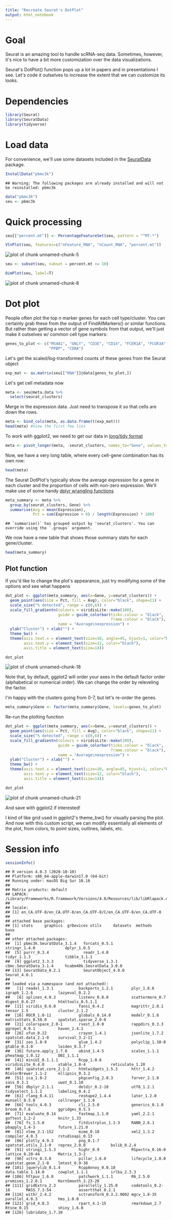 ```yaml
---
title: "Recreate Seurat's DotPlot"
output: html_notebook
---
```


# Goal
Seurat is an amazing tool to handle scRNA-seq data. Sometimes, however, it's nice to have a bit more customization over the data visualizations.

Seurat's DotPlot() function pops up a lot in papers and in presentations I see. Let's code it outselves to increase the extent that we can customize its looks.

# Dependencies

```r
library(Seurat)
library(SeuratData)
library(tidyverse)
```

# Load data
For convenience, we'll use some datasets included in the [SeuratData](https://github.com/satijalab/seurat-data) package. 

```r
InstallData("pbmc3k")
```

```
## Warning: The following packages are already installed and will not be reinstalled: pbmc3k
```

```r
data("pbmc3k")
seu <- pbmc3k
```

# Quick processing

```r
seu[["percent.mt"]] <- PercentageFeatureSet(seu, pattern = "^MT-*")
```


```r
VlnPlot(seu, features=c("nFeature_RNA", "nCount_RNA", "percent.mt"))
```

![plot of chunk unnamed-chunk-5](figure/unnamed-chunk-5-1.png)


```r
seu <- subset(seu, subset = percent.mt <= 10)
```




```r
DimPlot(seu, label=T)
```

![plot of chunk unnamed-chunk-8](figure/unnamed-chunk-8-1.png)

# Dot plot
People often plot the top *n* marker genes for each cell type/cluster. You can certainly grab these from the output of FindAllMarkers() or similar functions. But rather than getting a vector of gene symbols from that output,  we'll just make it outselves w/ common cell type markers:


```r
genes_to_plot <- c("MS4A1", "GNLY", "CD3E", "CD14", "FCER1A", "FCGR3A", "LYZ",
                   "PPBP", "CD8A")
```

Let's get the scaled/log-transformed counts of these genes from the Seurat object


```r
exp_mat <- as.matrix(seu[["RNA"]]@data[genes_to_plot,])
```

Let's get cell metadata now


```r
meta <- seu@meta.data %>% 
  select(seurat_clusters)
```

Merge in the expression data. Just need to transpose it so that cells are down the rows.

```r
meta <- bind_cols(meta, as.data.frame(t(exp_mat)))
head(meta) #View the first few lies
```

To work with ggplot2, we need to get our data in [long/tidy format](https://r4ds.had.co.nz/tidy-data.html)


```r
meta <- pivot_longer(meta, -seurat_clusters, names_to="Gene", values_to="Expression")
```

Now, we have a very long table, where every cell-gene combination has its own row:

```r
head(meta)
```

The Seurat DotPlot's typically show the average expression for a gene in each cluster and the proportion of cells with non-zero expression. We'll make use of some handy [dplyr wrangling functions](https://dplyr.tidyverse.org)


```r
meta_summary <- meta %>%
  group_by(seurat_clusters, Gene) %>%
  summarise(Avg = mean(Expression),
            Pct = sum(Expression > 0) / length(Expression) * 100)
```

```
## `summarise()` has grouped output by 'seurat_clusters'. You can override using the `.groups` argument.
```

We now have a new table that shows those summary stats for each gene/cluster.


```r
head(meta_summary)
```

## Plot function

If you'd like to change the plot's appearance, just try modifying some of the options and see what happens


```r
dot_plot <- ggplot(meta_summary, aes(x=Gene, y=seurat_clusters)) +
  geom_point(aes(size = Pct, fill = Avg), color="black", shape=21) +
  scale_size("% detected", range = c(0,6)) +
  scale_fill_gradientn(colours = viridisLite::mako(100),
                       guide = guide_colorbar(ticks.colour = "black",
                                              frame.colour = "black"),
                       name = "Average\nexpression") +
  ylab("Cluster") + xlab("") +
  theme_bw() +
  theme(axis.text.x = element_text(size=10, angle=45, hjust=1, color="black"),
        axis.text.y = element_text(size=12, color="black"),
        axis.title = element_text(size=14))
```


```r
dot_plot
```

![plot of chunk unnamed-chunk-18](figure/unnamed-chunk-18-1.png)

Note that, by default, ggplot2 will order your axes in the default factor order (alphabetical or numerical order). We can change the order by releveling the factor.

I'm happy with the clusters going from 0-7, but let's re-order the genes.


```r
meta_summary$Gene <- factor(meta_summary$Gene, levels=genes_to_plot)
```

Re-run the plotting function


```r
dot_plot <- ggplot(meta_summary, aes(x=Gene, y=seurat_clusters)) +
  geom_point(aes(size = Pct, fill = Avg), color="black", shape=21) +
  scale_size("% detected", range = c(0,6)) +
  scale_fill_gradientn(colours = viridisLite::mako(100),
                       guide = guide_colorbar(ticks.colour = "black",
                                              frame.colour = "black"),
                       name = "Average\nexpression") +
  ylab("Cluster") + xlab("") +
  theme_bw() +
  theme(axis.text.x = element_text(size=10, angle=45, hjust=1, color="black"),
        axis.text.y = element_text(size=12, color="black"),
        axis.title = element_text(size=14))
```


```r
dot_plot
```

![plot of chunk unnamed-chunk-21](figure/unnamed-chunk-21-1.png)

And save with ggplot2 if interested!

I kind of like grid used in ggplot2's theme_bw() for visually parsing the plot. And now with this custom script, we can modify essentially all elements of the plot, from colors, to point sizes, outlines, labels, etc.

# Session info

```r
sessionInfo()
```

```
## R version 4.0.3 (2020-10-10)
## Platform: x86_64-apple-darwin17.0 (64-bit)
## Running under: macOS Big Sur 10.16
## 
## Matrix products: default
## LAPACK: /Library/Frameworks/R.framework/Versions/4.0/Resources/lib/libRlapack.dylib
## 
## locale:
## [1] en_CA.UTF-8/en_CA.UTF-8/en_CA.UTF-8/C/en_CA.UTF-8/en_CA.UTF-8
## 
## attached base packages:
## [1] stats     graphics  grDevices utils     datasets  methods   base     
## 
## other attached packages:
##  [1] pbmc3k.SeuratData_3.1.4   forcats_0.5.1             stringr_1.4.0             dplyr_1.0.5              
##  [5] purrr_0.3.4               readr_1.4.0               tidyr_1.1.3               tibble_3.1.1             
##  [9] ggplot2_3.3.3             tidyverse_1.3.1           cbmc.SeuratData_3.1.4     hcabm40k.SeuratData_3.0.0
## [13] SeuratData_0.2.1          SeuratObject_4.0.0        Seurat_4.0.1             
## 
## loaded via a namespace (and not attached):
##   [1] readxl_1.3.1           backports_1.2.1        plyr_1.8.6             igraph_1.2.6           lazyeval_0.2.2        
##   [6] splines_4.0.3          listenv_0.8.0          scattermore_0.7        digest_0.6.27          htmltools_0.5.1.1     
##  [11] viridis_0.6.0          fansi_0.4.2            magrittr_2.0.1         tensor_1.5             cluster_2.1.2         
##  [16] ROCR_1.0-11            globals_0.14.0         modelr_0.1.8           matrixStats_0.58.0     spatstat.sparse_2.0-0 
##  [21] colorspace_2.0-1       rvest_1.0.0            rappdirs_0.3.3         ggrepel_0.9.1          haven_2.4.1           
##  [26] xfun_0.22              crayon_1.4.1           jsonlite_1.7.2         spatstat.data_2.1-0    survival_3.2-11       
##  [31] zoo_1.8-9              glue_1.4.2             polyclip_1.10-0        gtable_0.3.0           leiden_0.3.7          
##  [36] future.apply_1.7.0     abind_1.4-5            scales_1.1.1           pheatmap_1.0.12        DBI_1.1.1             
##  [41] miniUI_0.1.1.1         Rcpp_1.0.6             viridisLite_0.4.0      xtable_1.8-4           reticulate_1.20       
##  [46] spatstat.core_2.1-2    htmlwidgets_1.5.3      httr_1.4.2             RColorBrewer_1.1-2     ellipsis_0.3.2        
##  [51] ica_1.0-2              pkgconfig_2.0.3        farver_2.1.0           sass_0.3.1             uwot_0.1.10           
##  [56] dbplyr_2.1.1           deldir_0.2-10          utf8_1.2.1             tidyselect_1.1.1       labeling_0.4.2        
##  [61] rlang_0.4.11           reshape2_1.4.4         later_1.2.0            munsell_0.5.0          cellranger_1.1.0      
##  [66] tools_4.0.3            cli_2.5.0              generics_0.1.0         broom_0.7.6            ggridges_0.5.3        
##  [71] evaluate_0.14          fastmap_1.1.0          yaml_2.2.1             goftest_1.2-2          knitr_1.33            
##  [76] fs_1.5.0               fitdistrplus_1.1-3     RANN_2.6.1             pbapply_1.4-3          future_1.21.0         
##  [81] nlme_3.1-152           mime_0.10              xml2_1.3.2             compiler_4.0.3         rstudioapi_0.13       
##  [86] plotly_4.9.3           png_0.1-7              spatstat.utils_2.1-0   reprex_2.0.0           bslib_0.2.4           
##  [91] stringi_1.5.3          highr_0.9              RSpectra_0.16-0        lattice_0.20-44        Matrix_1.3-2          
##  [96] vctrs_0.3.8            pillar_1.6.0           lifecycle_1.0.0        spatstat.geom_2.1-0    lmtest_0.9-38         
## [101] jquerylib_0.1.4        RcppAnnoy_0.0.18       data.table_1.14.0      cowplot_1.1.1          irlba_2.3.3           
## [106] httpuv_1.6.0           patchwork_1.1.1        R6_2.5.0               promises_1.2.0.1       KernSmooth_2.23-20    
## [111] gridExtra_2.3          parallelly_1.25.0      codetools_0.2-18       MASS_7.3-54            assertthat_0.2.1      
## [116] withr_2.4.2            sctransform_0.3.2.9002 mgcv_1.8-35            parallel_4.0.3         hms_1.0.0             
## [121] grid_4.0.3             rpart_4.1-15           rmarkdown_2.7          Rtsne_0.15             shiny_1.6.0           
## [126] lubridate_1.7.10
```



